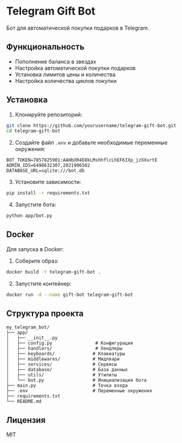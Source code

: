 # Telegram Gift Bot

Бот для автоматической покупки подарков в Telegram.

## Функциональность

- Пополнение баланса в звездах
- Настройка автоматической покупки подарков
- Установка лимитов цены и количества
- Настройка количества циклов покупки

## Установка

1. Клонируйте репозиторий:
```bash
git clone https://github.com/yourusername/telegram-gift-bot.git
cd telegram-gift-bot
```

2. Создайте файл `.env` и добавьте необходимые переменные окружения:
```
BOT_TOKEN=7857825901:AAHbXR4E8kLMshhflcLhEF6IXp_jzXXurtE
ADMIN_IDS=6498632307,2021906502
DATABASE_URL=sqlite:///bot.db
```

3. Установите зависимости:
```bash
pip install -r requirements.txt
```

4. Запустите бота:
```bash
python app/bot.py
```

## Docker

Для запуска в Docker:

1. Соберите образ:
```bash
docker build -t telegram-gift-bot .
```

2. Запустите контейнер:
```bash
docker run -d --name gift-bot telegram-gift-bot
```

## Структура проекта

```
my_telegram_bot/
├── app/
│   ├── __init__.py
│   ├── config.py                # Конфигурация
│   ├── handlers/                # Хендлеры
│   ├── keyboards/              # Клавиатуры
│   ├── middlewares/            # Мидлвари
│   ├── services/               # Сервисы
│   ├── database/               # База данных
│   ├── utils/                  # Утилиты
│   └── bot.py                  # Инициализация бота
├── main.py                     # Точка входа
├── .env                        # Переменные окружения
├── requirements.txt
└── README.md
```

## Лицензия

MIT 